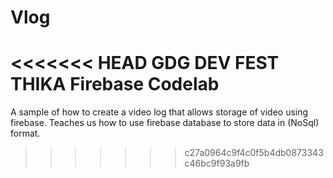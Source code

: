 # Vlog
<<<<<<< HEAD
GDG DEV FEST THIKA Firebase Codelab
=======
A sample of how to create a video log that allows storage of video using firebase.  Teaches us how to use firebase database to store data in (NoSql) format.
>>>>>>> c27a0964c9f4c0f5b4db0873343c46bc9f93a9fb
